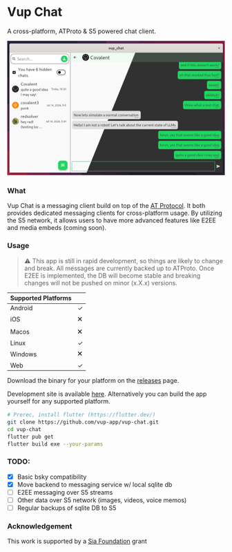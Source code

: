 # Vup Chat

A cross-platform, ATProto & S5 powered chat client.

![](static/UI.png)

### What

Vup Chat is a messaging client build on top of the [AT Protocol](https://atproto.com/). It both provides dedicated messaging clients for cross-platform usage. By utilizing the S5 network, it allows users to have more advanced features like E2EE and media embeds (coming soon).

### Usage

> ⚠️ This app is still in rapid development, so things are likely to change and break. All messages are currently backed up to ATProto. Once E2EE is implemented, the DB will become stable and breaking changes will not be pushed on minor (x.X.x) versions.

| Supported Platforms |     |
| ------------------- | --- |
| Android             | ✓   |
| iOS                 | 🗙   |
| Macos               | 🗙   |
| Linux               | ✓   |
| Windows             | 🗙   |
| Web                 | ✓   |

>

Download the binary for your platform on the [releases](https://github.com/vup-app/vup-chat/releases) page.

Development site is available [here](https://vup-chat.jptr.tech). Alternatively you can build the app yourself for any supported platform.

```bash
# Prerec, install flutter (https://flutter.dev/)
git clone https://github.com/vup-app/vup-chat.git
cd vup-chat
flutter pub get
flutter build exe --your-params
```

### TODO:

- [x] Basic bsky compatibility
- [x] Move backend to messaging service w/ local sqlite db
- [ ] E2EE messaging over S5 streams
- [ ] Other data over S5 network (images, videos, voice memos)
- [ ] Regular backups of sqlite DB to S5

### Acknowledgement

This work is supported by a [Sia Foundation](https://sia.tech/) grant
